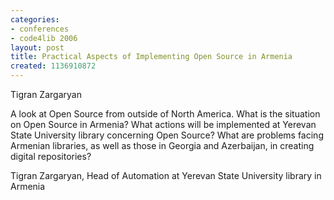 ```yaml
---
categories:
- conferences
- code4lib 2006
layout: post
title: Practical Aspects of Implementing Open Source in Armenia
created: 1136910872
---
```

Tigran Zargaryan

A look at Open Source from outside of North America. What is the situation on Open Source in Armenia? What actions will be implemented at Yerevan State University library concerning Open Source? What are problems facing Armenian libraries, as well as those in Georgia and Azerbaijan, in creating digital repositories?

Tigran Zargaryan, Head of Automation at Yerevan State University library in Armenia
